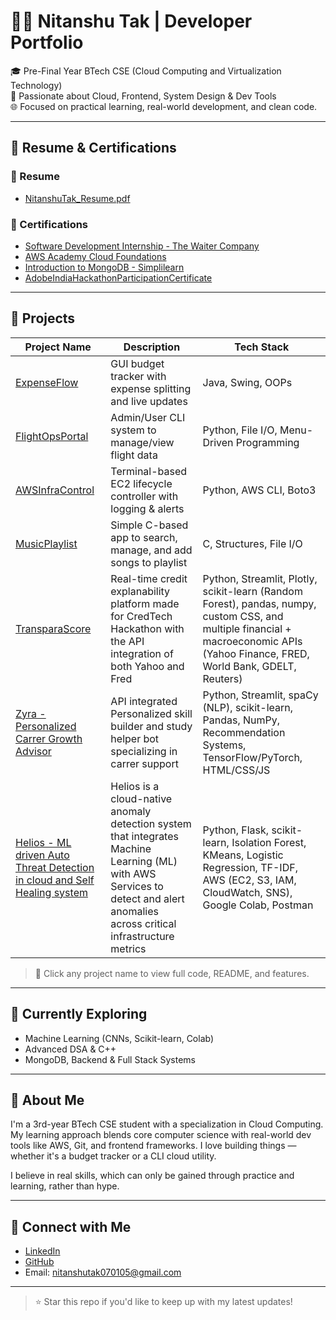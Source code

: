 # 👨‍💻 Nitanshu Tak | Developer Portfolio

🎓 Pre-Final Year BTech CSE (Cloud Computing and Virtualization Technology)  
🚀 Passionate about Cloud, Frontend, System Design & Dev Tools  
🌐 Focused on practical learning, real-world development, and clean code.

---

## 📄 Resume & Certifications

### 📅 Resume
- [NitanshuTak_Resume.pdf](./resume/NitanshuTak_Resume.pdf)

### 🏅 Certifications
- [Software Development Internship - The Waiter Company](./certificates/TheWaiterCompanyInternshipCertificate.pdf)
- [AWS Academy Cloud Foundations](./certificates/AWSAcademyCloudFoundations.jpg)
- [Introduction to MongoDB - Simplilearn](./certificates/IntroductionToMongoDBCertification.pdf)
- [AdobeIndiaHackathonParticipationCertificate](./certificates/AdobeIndiaHackathonParticipationCertificate.pdf)
---

## 🧠 Projects

|                               Project Name                                  |                             Description |                        Tech Stack               |
|-------------------------------------------------------------------------------------|------------------------------------------------------|-----------------|
| [ExpenseFlow](https://github.com/Nitanshu715/ExpenseFlow-A-GUI-Based-Budget-Tracker) | GUI budget tracker with expense splitting and live updates | Java, Swing, OOPs |
| [FlightOpsPortal](https://github.com/Nitanshu715/FlightOps-Portal)     | Admin/User CLI system to manage/view flight data | Python, File I/O, Menu-Driven Programming |
| [AWSInfraControl](https://github.com/Nitanshu715/-AWS-InfraControl-CLI-Tool)     | Terminal-based EC2 lifecycle controller with logging & alerts | Python, AWS CLI, Boto3 |
| [MusicPlaylist](https://github.com/Nitanshu715/MusicPlaylist) | Simple C-based app to search, manage, and add songs to playlist | C, Structures, File I/O |
| [TransparaScore](https://github.com/Nitanshu715/TransparaScore-My-Hackathon-Explainable-Credit-Intelligence-Platform) | Real-time credit explanability platform made for CredTech Hackathon with the API integration of both Yahoo and Fred | Python, Streamlit, Plotly, scikit-learn (Random Forest), pandas, numpy, custom CSS, and multiple financial + macroeconomic APIs (Yahoo Finance, FRED, World Bank, GDELT, Reuters) |
| [Zyra - Personalized Carrer Growth Advisor](https://github.com/Nitanshu715/Zyra) | API integrated Personalized skill builder and study helper bot specializing in carrer support | Python, Streamlit, spaCy (NLP), scikit-learn, Pandas, NumPy, Recommendation Systems, TensorFlow/PyTorch, HTML/CSS/JS |
| [Helios - ML driven Auto Threat Detection in cloud and Self Healing system](https://github.com/Nitanshu715/Helios) | Helios is a cloud-native anomaly detection system that integrates Machine Learning (ML) with AWS Services to detect and alert anomalies across critical infrastructure metrics | Python, Flask, scikit-learn, Isolation Forest, KMeans, Logistic Regression, TF-IDF, AWS (EC2, S3, IAM, CloudWatch, SNS), Google Colab, Postman |

> 📌 Click any project name to view full code, README, and features.

---

## 🚀 Currently Exploring

- Machine Learning (CNNs, Scikit-learn, Colab)
- Advanced DSA & C++
- MongoDB, Backend & Full Stack Systems

---

## 👤 About Me

I'm a 3rd-year BTech CSE student with a specialization in Cloud Computing. My learning approach blends core computer science with real-world dev tools like AWS, Git, and frontend frameworks. I love building things — whether it's a budget tracker or a CLI cloud utility.

I believe in real skills, which can only be gained through practice and learning, rather than hype.

---

## 📢 Connect with Me

- [LinkedIn](https://www.linkedin.com/in/nitanshu-tak-89a1ba289/)
- [GitHub](https://github.com/Nitanshu715)
- Email: nitanshutak070105@gmail.com

---

> ⭐ Star this repo if you'd like to keep up with my latest updates!
